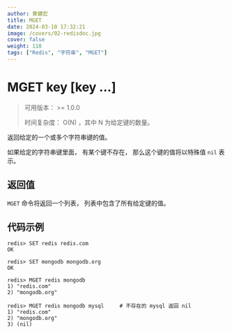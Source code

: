 ```yaml
---
author: 黄健宏
title: MGET
date: 2024-03-10 17:32:21
image: /covers/02-redisdoc.jpg
cover: false
weight: 118
tags: ["Redis", "字符串", "MGET"]
---
```


# MGET key [key …]

> 可用版本： >= 1.0.0
> 
> 时间复杂度： O(N) ，其中 N 为给定键的数量。

返回给定的一个或多个字符串键的值。

如果给定的字符串键里面， 有某个键不存在， 那么这个键的值将以特殊值 `nil` 表示。

## 返回值

`MGET` 命令将返回一个列表， 列表中包含了所有给定键的值。

## 代码示例

```shell
redis> SET redis redis.com
OK

redis> SET mongodb mongodb.org
OK

redis> MGET redis mongodb
1) "redis.com"
2) "mongodb.org"

redis> MGET redis mongodb mysql     # 不存在的 mysql 返回 nil
1) "redis.com"
2) "mongodb.org"
3) (nil)
```